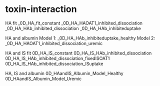 # toxin-interaction

HA fit
_0D_HA_fit_constant
_0D_HA_HAOAT1_inhibited_dissociation
_0D_HA_HAb_inhibited_dissociation
_0D_HA_HAb_inhibiteduptake

HA and albumin
Model 1: _0D_HA_HAb_inhibiteduptake_healthy
Model 2: _0D_HA_HAOAT1_inhibited_dissociation_uremic

HA and IS fit
0D_HA_IS_constant
0D_HA_IS_HAb_inhibited_dissociation
0D_HA_IS_HAb_inhibited_dissociation_fixedISOAT1
0D_HA_IS_HAb_inhibited_dissociation_ISuptake

HA, IS and albumin
0D_HAandIS_Albumin_Model_Healthy
0D_HAandIS_Albumin_Model_Uremic

